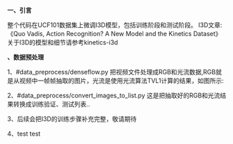 **一、引言**

整个代码在UCF101数据集上微调I3D模型，包括训练阶段和测试阶段。
I3D文章:《Quo Vadis, Action Recognition? A New Model and the Kinetics Dataset》
关于I3D的模型和细节请参考kinetics-i3d

**、数据预处理**

1、#data_preprocess/denseflow.py
把视频文件处理成RGB和光流数据,RGB就是从视频中一帧帧抽取的图片，光流是使用光流算法TVL1计算的结果，如图所示:

2、#data_preprocess/convert_images_to_list.py
这是把抽取好的RGB和光流结果转换成训练验证、测试列表..

3、后续会把I3D的训练步骤补充完整，敬请期待

4、test test

